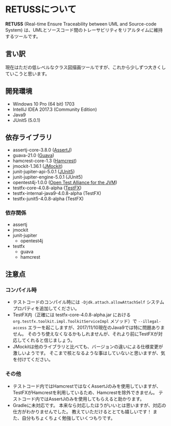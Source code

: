 # RETUSSについて

__RETUSS__ (Real-time Ensure Traceability between UML and Source-code System) は、UMLとソースコード間のトレーサビリティをリアルタイムに維持するツールです。

## 言い訳

現在はただの低レベルなクラス図描画ツールですが、これから少しずつ大きくしていこうと思います。

## 開発環境

* Windows 10 Pro (64 bit) 1703
* IntelliJ IDEA 2017.3 (Community Edition)
* Java9
* JUnit5 (5.0.1)

## 依存ライブラリ

* assertj-core-3.8.0 ([AssertJ](http://joel-costigliola.github.io/assertj/index.html))
* guava-21.0 ([Guava](https://github.com/google/guava))
* hamcrest-core-1.3 ([Hamcrest](http://hamcrest.org/))
* jmockit-1.36.1 ([JMockit](http://jmockit.org/))
* junit-jupiter-api-5.0.1 ([JUnit5](http://junit.org/junit5/))
* junit-jupiter-engine-5.0.1 (JUnit5)
* opentest4j-1.0.0 ([Open Test Alliance for the JVM](https://github.com/ota4j-team/opentest4j))
* testfx-core-4.0.8-alpha ([TestFX](https://github.com/TestFX/TestFX))
* testfx-internal-java9-4.0.8-alpha (TestFX)
* testfx-junit5-4.0.8-alpha (TestFX)

### 依存関係

* assertj
* jmockit
* junit-jupiter
  * opentest4j
* testfx
  * guava
  * hamcrest

## 注意点

### コンパイル時

* テストコードのコンパイル時には `-Djdk.attach.allowAttachSelf` システムプロパティを追加してください。
* TestFX内（正確には testfx-core-4.0.8-alpha.jar における `org.testfx.toolkit.impl.ToolkitServiceImpl` メソッド）で `--illegal-access` エラーを起こしますが、2017/11/10現在のJava9では特に問題ありません。
  そのうち使えなくなるかもしれませんが、それより前にTestFXが対応してくれると信じましょう。
* JMockitは他のライブラリと比べても、バージョンの違いによる仕様変更が激しいようです。
  そこまで核となるような事はしていないと思いますが、気を付けてください。

### その他

* テストコード内ではHamcrestではなくAssertJのみを使用していますが、TestFXがHamcrestを利用しているため、Hamcrestを除外できません。
  テストコード内ではAssertJのみを使用してもらえると助かります。
* Gradleに未対応です。
  本来なら対応したほうがいいとは思いますが、対応の仕方がわかりませんでした。
  教えていただけるととても嬉しいです！
  また、自分もちょくちょく勉強していくつもりです。